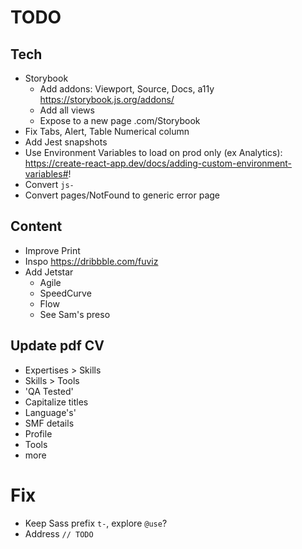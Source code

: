 # TODO

## Tech

- Storybook
  - Add addons: Viewport, Source, Docs, a11y https://storybook.js.org/addons/
  - Add all views
  - Expose to a new page .com/Storybook
- Fix Tabs, Alert, Table Numerical column
- Add Jest snapshots
- Use Environment Variables to load on prod only (ex Analytics): https://create-react-app.dev/docs/adding-custom-environment-variables#!
- Convert `js-`
- Convert pages/NotFound to generic error page

## Content

- Improve Print
- Inspo https://dribbble.com/fuviz
- Add Jetstar
  - Agile
  - SpeedCurve
  - Flow
  - See Sam's preso

## Update pdf CV

- Expertises > Skills
- Skills > Tools
- 'QA Tested'
- Capitalize titles
- Language's'
- SMF details
- Profile
- Tools
- more

# Fix

- Keep Sass prefix `t-`, explore `@use`?
- Address `// TODO`
